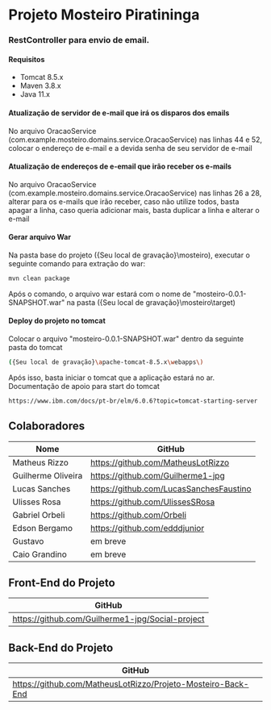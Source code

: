 # Projeto Mosteiro Piratininga

### RestController para envio de email.

#### Requisitos

- Tomcat 8.5.x
- Maven 3.8.x
- Java 11.x

#### Atualização de servidor de e-mail que irá os disparos dos emails

No arquivo OracaoService (com.example.mosteiro.domains.service.OracaoService) nas linhas 44 e 52, colocar o endereço de e-mail e a devida senha de seu servidor de e-mail

#### Atualização de endereços de e-email que irão receber os e-mails

No arquivo OracaoService (com.example.mosteiro.domains.service.OracaoService) nas linhas 26 a 28, alterar para os e-mails que irão receber, caso não utilize todos, basta apagar a linha, caso queria adicionar mais, basta duplicar a linha e alterar o e-mail

#### Gerar arquivo War

Na pasta base do projeto ({Seu local de gravação}\mosteiro), executar o seguinte comando para extração do war:

```sh
mvn clean package
```

Após o comando, o arquivo war estará com o nome de "mosteiro-0.0.1-SNAPSHOT.war" na pasta ({Seu local de gravação}\mosteiro\target)

#### Deploy do projeto no tomcat

Colocar o arquivo "mosteiro-0.0.1-SNAPSHOT.war" dentro da seguinte pasta do tomcat

```sh
({Seu local de gravação}\apache-tomcat-8.5.x\webapps\)
```

Após isso, basta iniciar o tomcat que a aplicação estará no ar.
Documentação de apoio para start do tomcat

```sh
https://www.ibm.com/docs/pt-br/elm/6.0.6?topic=tomcat-starting-server
```

## Colaboradores

| Nome               | GitHub                                  |
| ------------------ | --------------------------------------- |
| Matheus Rizzo      | https://github.com/MatheusLotRizzo      |
| Guilherme Oliveira | https://github.com/Guilherme1-jpg       |
| Lucas Sanches      | https://github.com/LucasSanchesFaustino |
| Ulisses Rosa       | https://github.com/UlissesSRosa         |
| Gabriel Orbeli     | https://github.com/Orbeli               |
| Edson Bergamo      | https://github.com/edddjunior           |
| Gustavo            | em breve                                |
| Caio Grandino      | em breve                                |

## Front-End do Projeto

| GitHub                                           |
| ------------------------------------------------ |
| https://github.com/Guilherme1-jpg/Social-project |

## Back-End do Projeto

| GitHub   |
| -------- |
| https://github.com/MatheusLotRizzo/Projeto-Mosteiro-Back-End |
